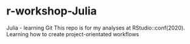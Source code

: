 # r-workshop-Julia
Julia - learning Git
This repo is for my analyses at RStudio::conf(2020). 
Learning how to create project-orientated workflows